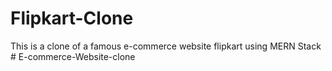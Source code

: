 # Flipkart-Clone
This is a clone of a famous e-commerce website flipkart using MERN Stack
#   E - c o m m e r c e - W e b s i t e - c l o n e  
 